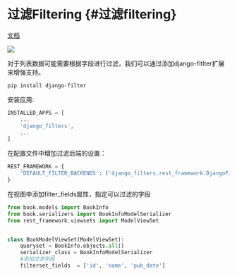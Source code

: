 # 过滤Filtering {#过滤filtering}

[文档](http://www.django-rest-framework.org/api-guide/filtering/#djangofilterbackend)

![](/assets/过滤.png)

对于列表数据可能需要根据字段进行过滤，我们可以通过添加django-fitlter扩展来增强支持。

```
pip install django-filter
```

安装应用:

```py
INSTALLED_APPS = [
    ...
    'django_filters',
    ...
]
```

在配置文件中增加过滤后端的设置：

```py
REST_FRAMEWORK = {
    'DEFAULT_FILTER_BACKENDS': ('django_filters.rest_framework.DjangoFilterBackend',)
}
```

在视图中添加filter\_fields属性，指定可以过滤的字段

```py
from book.models import BookInfo
from book.serializers import BookInfoModelSerializer
from rest_framework.viewsets import ModelViewSet


class BookModelViewSet(ModelViewSet):
    queryset = BookInfo.objects.all()
    serializer_class = BookInfoModelSerializer
    #添加过滤字段
    filterset_fields  = ['id', 'name', 'pub_date']
```



